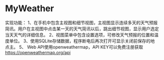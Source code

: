 # MyWeather
实现功能：
1、在手机中包含主视图和细节视图，主视图显示连续多天的天气预报简讯。用户在主视图中点击某一天的天气简讯以后，跳出细节视图，显示用户选定当天天气的详细信息。
2、视图菜单中包含设置选项，可修改天气预报的位置和温度单位。
3、使用SQLite存储数据，程序断电后再次打开可显示关闭前保存的地点主。
5、 Web API使用openweathermap，API KEY可以免费注册获取 https://openweathermap.org/api


